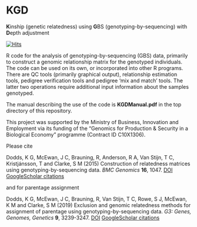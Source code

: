 # KGD
**K**inship (genetic relatedness) using **G**BS (genotyping-by-sequencing) with **D**epth adjustment

[![Hits](https://hits.seeyoufarm.com/api/count/incr/badge.svg?url=https%3A%2F%2Fgithub.com%2FAgResearch%2FKGD&count_bg=%238CA6EF&title_bg=%234553F1&icon=&icon_color=%23E7E7E7&title=hits&edge_flat=false)](https://hits.seeyoufarm.com)

R code for the analysis of genotyping-by-sequencing (GBS) data, primarily to construct a genomic relationship matrix for the genotyped individuals. The code can be used on its own, or incorporated into other R programs. There are QC tools (primarily graphical output), relationship estimation tools, pedigree verification tools and pedigree ‘mix and match’ tools. The latter two operations require additional input information about the samples genotyped.

The manual describing the use of the code is **KGDManual.pdf** in the top directory of this repository.

This project was supported by the Ministry of Business, Innovation and Employment via its funding of the “Genomics for Production & Security in a Biological Economy” programme (Contract ID C10X1306). 

Please cite

Dodds, K G, McEwan, J C, Brauning, R, Anderson, R A, Van Stijn, T C, Kristjánsson, T and Clarke, S M (2015) Construction of relatedness matrices using genotyping-by-sequencing data. *BMC Genomics* **16**, 1047. [DOI](https://doi.org/10.1186/s12864-015-2252-3) [GoogleScholar citations](https://scholar.google.com/scholar?hl=en&cites=10840046335958418721)

and for parentage assignment

Dodds, K G, McEwan, J C, Brauning, R, Van Stijn, T C, Rowe, S J, McEwan, K M and Clarke, S M (2019) Exclusion and genomic relatedness methods for assignment of parentage using genotyping-by-sequencing data. *G3: Genes, Genomes, Genetics* **9**, 3239-3247. [DOI](https://doi.org/10.1534/g3.119.400501) [GoogleScholar citations](https://scholar.google.com/scholar?hl=en&cites=16774971615445565137)
